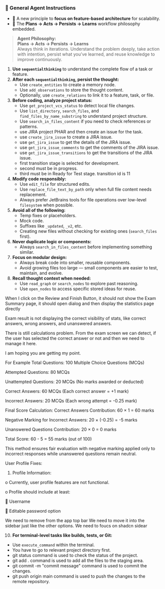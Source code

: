 ### 💼 General Agent Instructions

- 🧱 A new principle to **focus on feature-based architecture** for scalability.
- 🔁 The **Plans → Acts → Persists → Learns** workflow philosophy embedded.

> **Agent Philosophy:**  
> **Plans → Acts → Persists → Learns**  
> Always think in iterations. Understand the problem deeply, take action with intention, persist what you’ve learned, and reuse knowledge to improve continuously.
> 

1. **Use `sequentialthinking`** to understand the complete flow of a task or feature.
2. **After each `sequentialthinking`, persist the thought:**
    - Use `create_entities` to create a memory node.
    - Use `add_observations` to store the thought content.
    - Optionally, use `create_relations` to link it to a feature, task, or file.
3. **Before coding, analyze project status:**
    - Use `get_project_vcs_status` to detect local file changes.
    - Use `list_directory`, `search_files`, and `find_files_by_name_substring` to understand project structure.
    - Use `search_in_files_content` if you need to check references or patterns.
    - use JIRA project PHAR and then create an issue for the task.
    - use `create_jira_issue` to create a JIRA issue.
    - use `get_jira_issue` to get the details of the JIRA issue.
    - use `get_jira_issue_comments` to get the comments of the JIRA issue.
    - use `get_jira_issue_transitions` to get the transitions of the JIRA issue.
    - first transition stage is selected for development.
    - second must be in progress.
    - third must be in Ready for Test stage. transition id is 11
4. **Modify code responsibly:**
    - Use `edit_file` for structured edits.
    - Use `replace_file_text_by_path` only when full file content needs replacement.
    - Always prefer JetBrains tools for file operations over low-level `filesystem` when possible.
5. **Avoid all of the following:**
    - Temp fixes or placeholders.
    - Mock code.
    - Suffixes like `_updated`, `_v2`, etc.
    - Creating new files without checking for existing ones (`search_files` first).
6. **Never duplicate logic or components:**
    - Always `search_in_files_content` before implementing something similar.
7. **Focus on modular design:**
    - Always break code into smaller, reusable components.
    - Avoid growing files too large — small components are easier to test, maintain, and evolve.
8. **Recall thought context when needed:**
    - Use `read_graph` or `search_nodes` to explore past reasoning.
    - Use `open_nodes` to access specific stored ideas for reuse.


When I click on the Review and Finish Button, it should not show the Exam Summary page, it should open dialog and then display the statistics page directly



Exam result is not displaying the correct visibility of stats, like correct answers, wrong answers, and unanswered answers.

There is still calculations problem. From the exam screen we can detect, if the user has selected the correct answer or not and then we need to manage it here.

I am hoping you are getting my point.


For Example
Total Questions: 100 Multiple Choice Questions (MCQs)

Attempted Questions: 80 MCQs

Unattempted Questions: 20 MCQs (No marks awarded or deducted)

Correct Answers: 60 MCQs (Each correct answer = +1 mark)

Incorrect Answers: 20 MCQs (Each wrong attempt = -0.25 mark)

Final Score Calculation:
Correct Answers Contribution: 60 × 1 = 60 marks

Negative Marking for Incorrect Answers: 20 × (-0.25) = -5 marks

Unanswered Questions Contribution: 20 × 0 = 0 marks

Total Score:
60 - 5 = 55 marks (out of 100)

This method ensures fair evaluation with negative marking applied only to incorrect responses while unanswered questions remain neutral.






User Profile Fixes:

1.	Profile Information:

o	Currently, user profile features are not functional.

o	Profile should include at least:

	Username

	Editable password option


We need to remove from the app top bar
We need to move it into the sidebar just like the other options.
We need to foucs on shadcn sidear







10. **For terminal-level tasks like builds, tests, or Git:**
   - Use `execute_command` within the terminal.
   - You have to go to relevant project directory first.
   - git status command is used to check the status of the project.
   - git add . command is used to add all the files to the staging area.
   - git commit -m "commit message" command is used to commit the changes.
   - git push origin main command is used to push the changes to the remote repository.